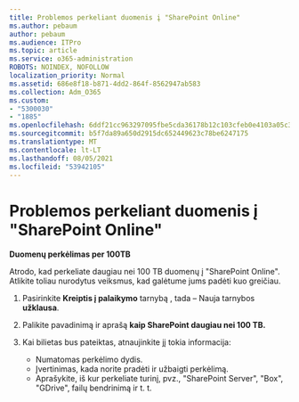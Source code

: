 ```yaml
---
title: Problemos perkeliant duomenis į "SharePoint Online"
ms.author: pebaum
author: pebaum
ms.audience: ITPro
ms.topic: article
ms.service: o365-administration
ROBOTS: NOINDEX, NOFOLLOW
localization_priority: Normal
ms.assetid: 686e8f18-b871-4dd2-864f-8562947ab583
ms.collection: Adm_O365
ms.custom:
- "5300030"
- "1885"
ms.openlocfilehash: 6ddf21cc963297095fbe5cda36178b12c103cfeb0e4103a05c39f23ee634f158
ms.sourcegitcommit: b5f7da89a650d2915dc652449623c78be6247175
ms.translationtype: MT
ms.contentlocale: lt-LT
ms.lasthandoff: 08/05/2021
ms.locfileid: "53942105"
---
```

# <a name="issues-while-migrating-data-to-sharepoint-online"></a>Problemos perkeliant duomenis į "SharePoint Online"

**Duomenų perkėlimas per 100TB**

Atrodo, kad perkeliate daugiau nei 100 TB duomenų į "SharePoint Online". Atlikite toliau nurodytus veiksmus, kad galėtume jums padėti kuo greičiau. 

1. Pasirinkite **Kreiptis į palaikymo** tarnybą , tada – Nauja tarnybos **užklausa**. 
2. Palikite pavadinimą ir aprašą **kaip SharePoint daugiau nei 100 TB.**
3. Kai bilietas bus pateiktas, atnaujinkite jį tokia informacija: 

    - Numatomas perkėlimo dydis.
    - Įvertinimas, kada norite pradėti ir užbaigti perkėlimą.
    - Aprašykite, iš kur perkeliate turinį, pvz., "SharePoint Server", "Box", "GDrive", failų bendrinimą ir t. t.
